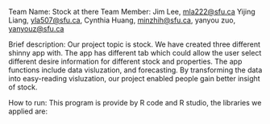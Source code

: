 Team Name: 
    Stock at there
Team Member: 
Jim Lee, mla222@sfu.ca
Yijing Liang, yla507@sfu.ca,
Cynthia Huang, minzhih@sfu.ca,
yanyou zuo, yanyouz@sfu.ca

Brief description:
Our project topic is stock. We have created three different shinny app with. The app has different tab which could allow the user select different desire information for different stock and properties. The app functions include data visluzation, and forecasting. By transforming the data into easy-reading visluzation, our project enabled people gain better insight of stock.

How to run:
This program is provide by R code and R studio, the libraries we applied are: 
